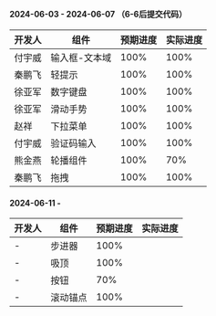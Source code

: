 #### 2024-06-03 - 2024-06-07 （6-6后提交代码）
|开发人	|组件			|预期进度	|实际进度	|
|---	|---			|---		|---		|
|付宇威	|输入框-文本域	|100%		|100%		|
|秦鹏飞	|轻提示			|100%		|100%		|
|徐亚军	|数字键盘		|100%		|100%		|
|徐亚军	|滑动手势		|100%		|100%		|
|赵祥	|下拉菜单		|100%		|100%		|
|付宇威	|验证码输入		|100%		|100%		|
|熊金燕	|轮播组件		|100%		|70%		|
|秦鹏飞	|拖拽			|100%		|100%		|

#### 2024-06-11 -
|开发人	|组件		|预期进度	|实际进度	|
|---	|---		|---		|---		|
|-		|步进器		|100%		|			|
|-		|吸顶		|100%		|			|
|-		|按钮		|70%		|			|
|-		|滚动锚点	|100%		|			|
